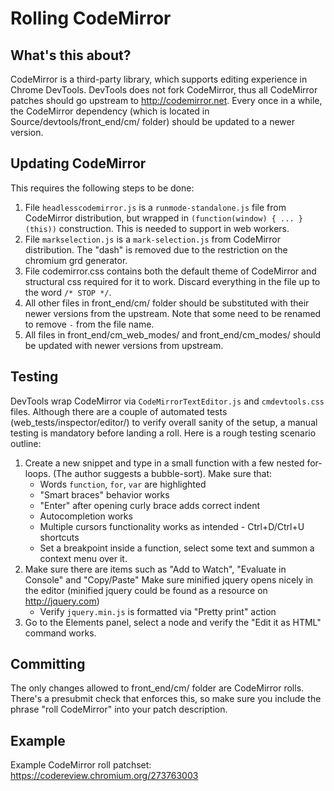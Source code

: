 # Rolling CodeMirror

## What's this about?
CodeMirror is a third-party library, which supports editing experience in Chrome DevTools. DevTools does not fork CodeMirror, thus all CodeMirror patches should go upstream to http://codemirror.net.
Every once in a while, the CodeMirror dependency (which is located in Source/devtools/front_end/cm/ folder) should be updated to a newer version.

## Updating CodeMirror
This requires the following steps to be done:
1. File `headlesscodemirror.js` is a `runmode-standalone.js` file from CodeMirror distribution, but wrapped in `(function(window) { ... }(this))`
construction. This is needed to support in web workers.
2. File `markselection.js` is a `mark-selection.js` from CodeMirror distribution. The "dash" is removed due to the restriction on the chromium grd generator.
3. File codemirror.css contains both the default theme of CodeMirror and structural css required for it to work. Discard everything in the file up to the word `/* STOP */`.
4. All other files in front_end/cm/ folder should be substituted with their newer versions from the upstream. Note that some need to be renamed to remove `-` from the file name.
5. All files in front_end/cm_web_modes/ and front_end/cm_modes/ should be updated with newer versions from upstream.

## Testing
DevTools wrap CodeMirror via `CodeMirrorTextEditor.js` and `cmdevtools.css` files.
Although there are a couple of automated tests (web_tests/inspector/editor/) to verify overall sanity of the setup, a manual testing is mandatory before
landing a roll. Here is a rough testing scenario outline:
1. Create a new snippet and type in a small function with a few nested for-loops. (The author suggests a bubble-sort). Make sure that:
   * Words `function`, `for`, `var` are highlighted
   * "Smart braces" behavior works
   * "Enter" after opening curly brace adds correct indent
   * Autocompletion works
   * Multiple cursors functionality works as intended - Ctrl+D/Ctrl+U shortcuts
   * Set a breakpoint inside a function, select some text and summon a context menu over it.
2. Make sure there are items such as "Add to Watch", "Evaluate in Console" and "Copy/Paste"
Make sure minified jquery opens nicely in the editor (minified jquery could be found as a resource on http://jquery.com)
   * Verify `jquery.min.js` is formatted via "Pretty print" action
3. Go to the Elements panel, select a node and verify the "Edit it as HTML" command works.

## Committing
The only changes allowed to front_end/cm/ folder are CodeMirror rolls. There's a presubmit check that enforces this, so make sure you include the phrase "roll CodeMirror" into
your patch description.

## Example
Example CodeMirror roll patchset: https://codereview.chromium.org/273763003
